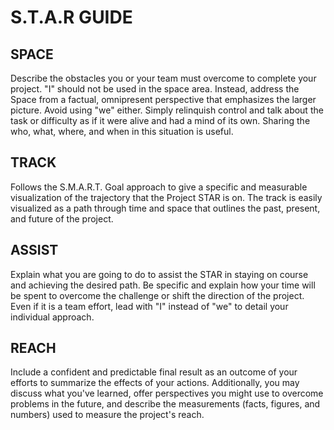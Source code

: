 # S.T.A.R GUIDE

## SPACE
Describe the obstacles you or your team must overcome to complete your project. "I" should not be used in the space area. Instead, address the Space from a factual, omnipresent perspective that emphasizes the larger picture. Avoid using "we" either. Simply relinquish control and talk about the task or difficulty as if it were alive and had a mind of its own. Sharing the who, what, where, and when in this situation is useful.

## TRACK
Follows the S.M.A.R.T. Goal approach to give a specific and measurable visualization of the trajectory that the Project STAR is on. The track is easily visualized as a path through time and space that outlines the past, present, and future of the project.

## ASSIST
Explain what you are going to do to assist the STAR in staying on course and achieving the desired path. Be specific and explain how your time will be spent to overcome the challenge or shift the direction of the project. Even if it is a team effort, lead with "I" instead of "we" to detail your individual approach.

## REACH
Include a confident and predictable final result as an outcome of your efforts to summarize the effects of your actions. Additionally, you may discuss what you've learned, offer perspectives you might use to overcome problems in the future, and describe the measurements (facts, figures, and numbers) used to measure the project's reach.
